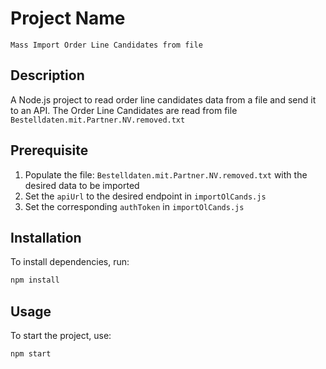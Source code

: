 # Project Name
    Mass Import Order Line Candidates from file

## Description
A Node.js project to read order line candidates data from a file and send it to an API. The Order Line Candidates are read from file `Bestelldaten.mit.Partner.NV.removed.txt`

## Prerequisite
1. Populate the file: `Bestelldaten.mit.Partner.NV.removed.txt` with the desired data to be imported
2. Set the `apiUrl` to the desired endpoint in `importOlCands.js`
3. Set the corresponding `authToken` in `importOlCands.js`

## Installation
To install dependencies, run:

```sh
npm install
```

## Usage
To start the project, use:

```sh
npm start
```